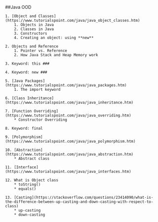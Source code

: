 ##Java OOD

    1. [Object and Classes](https://www.tutorialspoint.com/java/java_object_classes.htm)
        1. Objects in Java
        2. Classes in Java
        3. Constructors 
        4. Creating an object: using **new**

    2. Objects and Reference
        1. Pointer vs. Reference
        2. How Java Stack and Heap Memory work

    3. Keyword: this ###

    4. Keyword: new ### 

    5. [Java Packages](https://www.tutorialspoint.com/java/java_packages.htm)
        1. The import keyword

    6. [Class Inheritance](https://www.tutorialspoint.com/java/java_inheritance.htm) 

    7. [Function Overriding](https://www.tutorialspoint.com/java/java_overriding.htm)
        * Constructor Overriding

    8. Keyword: final 

    9. [Polymorphism](https://www.tutorialspoint.com/java/java_polymorphism.htm)

    10. [Abstraction](https://www.tutorialspoint.com/java/java_abstraction.htm)
        * Abstract class

    11. [Interface](https://www.tutorialspoint.com/java/java_interfaces.htm)
    
    12. What is Object class
        * toString()
        * equals()
        
    13. [Casting](https://stackoverflow.com/questions/23414090/what-is-the-difference-between-up-casting-and-down-casting-with-respect-to-class)
        * up-casting
        * down-casting

